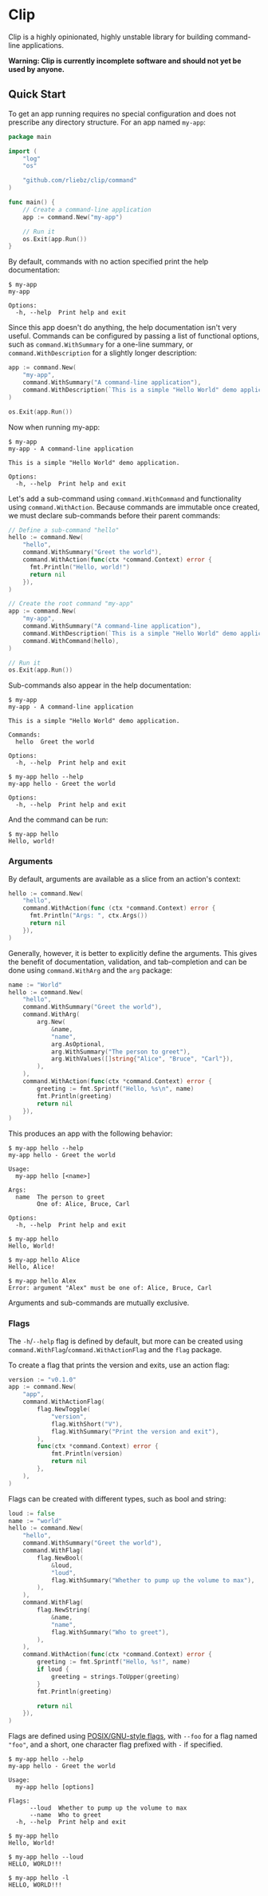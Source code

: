 # Clip

Clip is a highly opinionated, highly unstable library for building command-line
applications.

**Warning: Clip is currently incomplete software and should not yet be used by
anyone.**

## Quick Start

To get an app running requires no special configuration and does not prescribe
any directory structure. For an app named `my-app`:

```go
package main

import (
	"log"
	"os"

	"github.com/rliebz/clip/command"
)

func main() {
	// Create a command-line application
	app := command.New("my-app")

	// Run it
	os.Exit(app.Run())
}
```

By default, commands with no action specified print the help documentation:

```
$ my-app
my-app

Options:
  -h, --help  Print help and exit
```

Since this app doesn't do anything, the help documentation isn't very useful.
Commands can be configured by passing a list of functional options, such as
`command.WithSummary` for a one-line summary, or `command.WithDescription` for
a slightly longer description:

```go
app := command.New(
	"my-app",
	command.WithSummary("A command-line application"),
	command.WithDescription(`This is a simple "Hello World" demo application.`),
)

os.Exit(app.Run())
```

Now when running my-app:

```
$ my-app
my-app - A command-line application

This is a simple "Hello World" demo application.

Options:
  -h, --help  Print help and exit
```

Let's add a sub-command using `command.WithCommand` and functionality using
`command.WithAction`. Because commands are immutable once created, we must
declare sub-commands before their parent commands:

```go
// Define a sub-command "hello"
hello := command.New(
	"hello",
	command.WithSummary("Greet the world"),
	command.WithAction(func(ctx *command.Context) error {
	  fmt.Println("Hello, world!")
	  return nil
	}),
)

// Create the root command "my-app"
app := command.New(
	"my-app",
	command.WithSummary("A command-line application"),
	command.WithDescription(`This is a simple "Hello World" demo application.`),
	command.WithCommand(hello),
)

// Run it
os.Exit(app.Run())
```

Sub-commands also appear in the help documentation:

```
$ my-app
my-app - A command-line application

This is a simple "Hello World" demo application.

Commands:
  hello  Greet the world

Options:
  -h, --help  Print help and exit

$ my-app hello --help
my-app hello - Greet the world

Options:
  -h, --help  Print help and exit
```

And the command can be run:

```
$ my-app hello
Hello, world!
```

### Arguments

By default, arguments are available as a slice from an action's context:

```go
hello := command.New(
	"hello",
	command.WithAction(func (ctx *command.Context) error {
	  fmt.Println("Args: ", ctx.Args())
	  return nil
	}),
)
```

Generally, however, it is better to explicitly define the arguments. This gives
the benefit of documentation, validation, and tab-completion and can be done
using `command.WithArg` and the `arg` package:

```go
name := "World"
hello := command.New(
	"hello",
	command.WithSummary("Greet the world"),
	command.WithArg(
		arg.New(
			&name,
			"name",
			arg.AsOptional,
			arg.WithSummary("The person to greet"),
			arg.WithValues([]string{"Alice", "Bruce", "Carl"}),
		),
	),
	command.WithAction(func(ctx *command.Context) error {
		greeting := fmt.Sprintf("Hello, %s\n", name)
		fmt.Println(greeting)
		return nil
	}),
)
```

This produces an app with the following behavior:

```
$ my-app hello --help
my-app hello - Greet the world

Usage:
  my-app hello [<name>]

Args:
  name  The person to greet
        One of: Alice, Bruce, Carl

Options:
  -h, --help  Print help and exit

$ my-app hello
Hello, World!

$ my-app hello Alice
Hello, Alice!

$ my-app hello Alex
Error: argument "Alex" must be one of: Alice, Bruce, Carl
```

Arguments and sub-commands are mutually exclusive.

### Flags

The `-h`/`--help` flag is defined by default, but more can be created using
`command.WithFlag`/`command.WithActionFlag` and the `flag` package.

To create a flag that prints the version and exits, use an action flag:

```go
version := "v0.1.0"
app := command.New(
	"app",
	command.WithActionFlag(
		flag.NewToggle(
			"version",
			flag.WithShort("V"),
			flag.WithSummary("Print the version and exit"),
		),
		func(ctx *command.Context) error {
			fmt.Println(version)
			return nil
		},
	),
)
```

Flags can be created with different types, such as bool and string:

```go
loud := false
name := "world"
hello := command.New(
	"hello",
	command.WithSummary("Greet the world"),
	command.WithFlag(
		flag.NewBool(
			&loud,
			"loud",
			flag.WithSummary("Whether to pump up the volume to max"),
		),
	),
	command.WithFlag(
		flag.NewString(
			&name,
			"name",
			flag.WithSummary("Who to greet"),
		),
	),
	command.WithAction(func(ctx *command.Context) error {
		greeting := fmt.Sprintf("Hello, %s!", name)
		if loud {
			greeting = strings.ToUpper(greeting)
		}
		fmt.Println(greeting)

		return nil
	}),
)
```

Flags are defined using [POSIX/GNU-style flags][gnu-flags], with `--foo` for a
flag named `"foo"`, and a short, one character flag prefixed with `-` if
specified.

```
$ my-app hello --help
my-app hello - Greet the world

Usage:
  my-app hello [options]

Flags:
      --loud  Whether to pump up the volume to max
      --name  Who to greet
  -h, --help  Print help and exit

$ my-app hello
Hello, World!

$ my-app hello --loud
HELLO, WORLD!!!

$ my-app hello -l
HELLO, WORLD!!!
```


[gnu-flags]: https://www.gnu.org/software/libc/manual/html_node/Argument-Syntax.html
